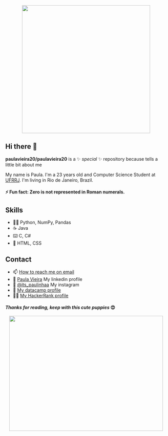 <div id="header" align="center">
  <img src="https://media.giphy.com/media/ZVik7pBtu9dNS/giphy.gif" width="400"/>
</div>


## Hi there 👋

**paulavieira20/paulavieira20** is a ✨ _special_ ✨ repository because tells a little bit about me

My name is Paula. I'm a 23 years old and Computer Science Student at [UFRRJ](https://portal.ufrrj.br/).
I'm living in Rio de Janeiro, Brazil. 

#### ⚡ Fun fact: Zero is not represented in Roman numerals.

## Skills
- 👨‍💻 Python, NumPy, Pandas
- ☕ Java
- ⌨️ C, C#
- 🎨 HTML, CSS


## Contact
- 📫 [How to reach me on email](mailto:paulavieiradsilva@gmail.com) 
- 👾 [Paula Vieira](https://www.linkedin.com/in/paula-vieira-a14426168) My linkedin profile 
- 📸 [@its_paulinhaa](https://instagram.com/its_paulinhaa)  My instagram
- 🎪 [My datacamp profile](https://app.datacamp.com/profile/paulinhavieira)
- 🐱‍💻 [My HackerRank profile](https://www.hackerrank.com/paulavieira20?hr_r=1)

#### *Thanks for reading, keep with this cute puppies* 😍

<div id="footer" align="center">
<img src= "https://media.giphy.com/media/qPuhFBQt8xLEY/giphy.gif" width="480" height="360" frameBorder="0" class="giphy-embed" allowFullScreen />
</div>
